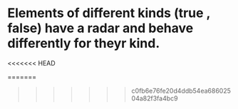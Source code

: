 # Elements of different kinds (true , false) have a radar and behave differently for theyr kind.
<<<<<<< HEAD

=======
>>>>>>> c0fb6e76fe20d4ddb54ea68602504a82f3fa4bc9
